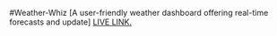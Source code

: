#Weather-Whiz
[A user-friendly weather dashboard offering real-time forecasts and update]
[LIVE LINK. ](https://weather-whiz-dashboard.netlify.app/)
